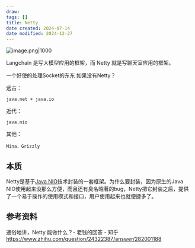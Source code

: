 ```yaml
---
draw:
tags: []
title: Netty
date created: 2024-07-14
date modified: 2024-12-27
---
```


![image.png|1000](https://imagehosting4picgo.oss-cn-beijing.aliyuncs.com/imagehosting/fix-dir%2Fpicgo%2Fpicgo-clipboard-images%2F2024%2F12%2F15%2F01-19-10-bf254d4e3407430afe8a2c274df1964a-202412150119247-7b0969.png)

Langchain 是写大模型应用的框架，而 Netty 就是写聊天室应用的框架。

一个好使的处理Socket的东东 如果没有Netty？

远古：

```text
java.net + java.io
```

近代：

```text
java.nio
```

其他：

```text
Mina，Grizzly
```

## 本质

Netty是基于[Java NIO](Java%20NIO.md)技术封装的一套框架。为什么要封装，因为原生的Java NIO使用起来没那么方便，而且还有臭名昭著的bug，Netty把它封装之后，提供了一个易于操作的使用模式和接口，用户使用起来也就便捷多了。

## 参考资料

通俗地讲，Netty 能做什么？- 老钱的回答 - 知乎  
https://www.zhihu.com/question/24322387/answer/282001188
